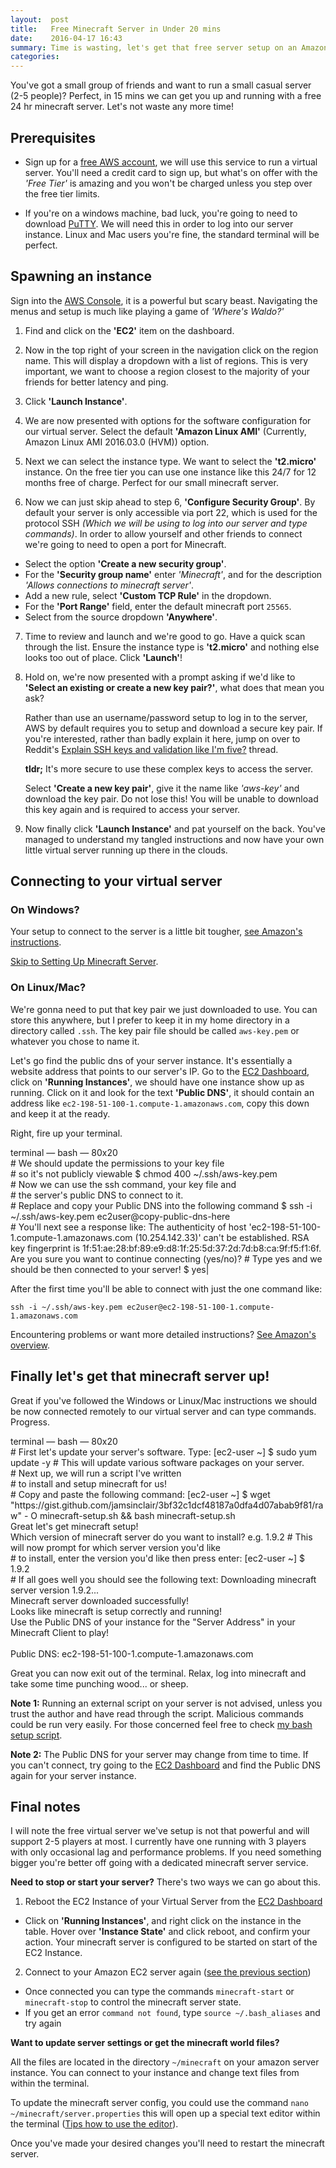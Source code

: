 ```yaml
---
layout:  post
title:   Free Minecraft Server in Under 20 mins
date:    2016-04-17 16:43
summary: Time is wasting, let's get that free server setup on an Amazon EC2 Instance!
categories:
---
```


You've got a small group of friends and want to run a small casual server (2-5 people)? Perfect, in 15 mins we can get
you up and running with a free 24 hr minecraft server. Let's not waste any more time!

## Prerequisites
- Sign up for a [free AWS account](http://aws.amazon.com/free), we will use this service to run a virtual server.
You'll need a credit card to sign up, but what's on offer with the _'Free Tier'_ is amazing and you won't be charged
unless you step over the free tier limits.

- If you're on a windows machine, bad luck, you're going to need to download [PuTTY](http://www.putty.org/). We will
need this in order to log into our server instance. Linux and Mac users you're fine, the standard terminal will be
perfect.

## Spawning an instance
Sign into the [AWS Console](https://console.aws.amazon.com), it is a powerful but scary beast. Navigating the menus and setup is much like playing a game of _'Where's Waldo?'_

1. Find and click on the __'EC2'__ item on the dashboard.

2. Now in the top right of your screen in the navigation click on the region name. This will display a dropdown with a
list of regions. This is very important, we want to choose a region closest to the majority of your friends for better
latency and ping.

3. Click __'Launch Instance'__.

4. We are now presented with options for the software configuration for our virtual server. Select the default
__'Amazon Linux AMI'__ (Currently, Amazon Linux AMI 2016.03.0 (HVM)) option.

5. Next we can select the instance type. We want to select the __'t2.micro'__ instance. On the free tier you can use one instance like this 24/7 for 12 months free of charge. Perfect for our small minecraft server.

6. Now we can just skip ahead to step 6, __'Configure Security Group'__. By default your server is only accessible via
port 22, which is used for the protocol SSH _(Which we will be using to log into our server and type commands)_.
In order to allow yourself and other friends to connect we're going to need to open a port for Minecraft.
  - Select the option __'Create a new security group'__.
  - For the __'Security group name'__ enter _'Minecraft'_, and for the description _'Allows connections to minecraft
  server'_.
  - Add a new rule, select __'Custom TCP Rule'__ in the dropdown.
  - For the __'Port Range'__ field, enter the default minecraft port `25565`.
  - Select from the source dropdown __'Anywhere'__.

7. Time to review and launch and we're good to go. Have a quick scan through the list. Ensure the instance type is __'t2.micro'__ and nothing else looks too out of place. Click __'Launch'__!

8. Hold on, we're now presented with a prompt asking if we'd like to __'Select an existing or create a new key
pair?'__, what does that mean you ask?

    Rather than use an username/password setup to log in to the server, AWS by default requires you to setup and
    download a secure key pair. If you're interested, rather than badly explain it here, jump on over to Reddit's [Explain SSH keys and validation like I'm five?](https://www.reddit.com/r/learnprogramming/comments/1enupy/explain_ssh_keys_and_validation_like_im_five/) thread.

    __tldr;__ It's more secure to use these complex keys to access the server.

    Select __'Create a new key pair'__, give it the name like _'aws-key'_ and download the key pair. Do not lose this!
    You will be unable to download this key again and is required to access your server.

9. Now finally click __'Launch Instance'__ and pat yourself on the back. You've managed to understand my tangled
instructions and now have your own little virtual server running up there in the clouds.

## Connecting to your virtual server

### On Windows?

Your setup to connect to the server is a little bit tougher, [see Amazon's instructions](http://docs.aws.amazon.com/AWSEC2/latest/UserGuide/putty.html).

[Skip to Setting Up Minecraft Server](#finally-lets-get-that-minecraft-server-up).

### On Linux/Mac?
We're gonna need to put that key pair we just downloaded to use. You can store this anywhere, but I prefer to keep it
in my home directory in a directory called `.ssh`. The key pair file should be called `aws-key.pem` or whatever you chose to name it.

Let's go find the public dns of your server instance. It's essentially a website address that points to our server's IP.
Go to the [EC2 Dashboard](https://console.aws.amazon.com/ec2/v2/home), click on __'Running Instances'__, we should have
one instance show up as running. Click on it and look for the text __'Public DNS'__, it should contain an address like
`ec2-198-51-100-1.compute-1.amazonaws.com`, copy this down and keep it at the ready.

Right, fire up your terminal.

<div class="terminal-wrap">
    <div class="title-bar"><span class="title">terminal — bash — 80x<span class="terminal-height">20</span></span></div>
    <div class="text-body">
    	<span class="text-comment">
            # We should update the permissions to your key file <br>
            # so it's not publicly viewable
        </span>
        <span class="text-command"><span class="text-prefix">$ </span>chmod 400 ~/.ssh/aws-key.pem</span>
        <br>
        <span class="text-comment">
            # Now we can use the ssh command, your key file and<br>
            # the server's public DNS to connect to it.<br>
            # Replace and copy your Public DNS into the following command
        </span>
        <span class="text-command">
            <span class="text-prefix">$</span>
            ssh -i ~/.ssh/aws-key.pem ec2user@copy-public-dns-here
        </span>
        <br>
        <span class="text-comment">
            # You'll next see a response like:
        </span>
        <span class="text-command">
            The authenticity of host 'ec2-198-51-100-1.compute-1.amazonaws.com (10.254.142.33)'
            can't be established.
            RSA key fingerprint is 1f:51:ae:28:bf:89:e9:d8:1f:25:5d:37:2d:7d:b8:ca:9f:f5:f1:6f.
            Are you sure you want to continue connecting (yes/no)?
        </span>
        <span class="text-comment">
            # Type yes and we should be then connected to your server!
        </span>
        <span class="text-command"><span class="text-prefix">$</span> yes<span class="typed-cursor">|</span></span>
    </div>
</div>

After the first time you'll be able to connect with just the one command like:

`ssh -i ~/.ssh/aws-key.pem ec2user@ec2-198-51-100-1.compute-1.amazonaws.com`

Encountering problems or want more detailed instructions? [See Amazon's overview](http://docs.aws.amazon.com/AWSEC2/latest/UserGuide/AccessingInstancesLinux.html).

## Finally let's get that minecraft server up!

Great if you've followed the Windows or Linux/Mac instructions we should be now connected remotely to our virtual server
and can type commands. Progress.

<div class="terminal-wrap">
    <div class="title-bar"><span class="title">terminal — bash — 80x<span class="terminal-height">20</span></span></div>
    <div class="text-body">
    	<span class="text-comment">
            # First let's update your server's software. Type:
        </span>
        <span class="text-command">
            <span class="text-prefix">[ec2-user ~] $</span>
            sudo yum update -y
        </span>
        <span class="text-comment">
            # This will update various software packages on your server.
        </span>
        <br>
        <span class="text-comment">
            # Next up, we will run a script I've written <br>
            # to install and setup minecraft for us! <br>
            # Copy and paste the following command:
        </span>
        <span class="text-command">
            <span class="text-prefix">[ec2-user ~] $</span>
            wget "https://gist.github.com/jamsinclair/3bf32c1dcf48187a0dfa4d07abab9f81/raw" - O minecraft-setup.sh &&
            bash minecraft-setup.sh
        </span>
        <br>
        <span class="text-command">
          Great let's get minecraft setup!<br>
          Which version of minecraft server do you want to install? e.g. 1.9.2
        </span>
        <span class="text-comment">
            # This will now prompt for which server version you'd like <br>
            # to install, enter the version you'd like then press enter:
        </span>
        <span class="text-command">
            <span class="text-prefix">[ec2-user ~] $</span>
            1.9.2
        </span>
        <br>
        <span class="text-comment">
            # If all goes well you should see the following text:
        </span>
        <span class="text-command">
          Downloading minecraft server version 1.9.2...<br>
          Minecraft server downloaded successfully!<br>
          Looks like minecraft is setup correctly and running!<br>
          Use the Public DNS of your instance for the "Server Address" in your Minecraft Client to play!<br>
          <br>
          Public DNS: ec2-198-51-100-1.compute-1.amazonaws.com
        </span>
    </div>
</div>

Great you can now exit out of the terminal. Relax, log into minecraft and take some time punching wood... or sheep.

__Note 1:__ Running an external script on your server is not advised, unless you trust the author and have read through
the script. Malicious commands could be run very easily. For those concerned feel free to check [my bash setup script](https://gist.github.com/jamsinclair/3bf32c1dcf48187a0dfa4d07abab9f81).

__Note 2:__ The Public DNS for your server may change from time to time. If you can't connect, try going to the [EC2 Dashboard](https://console.aws.amazon.com/ec2/v2/home) and find the Public DNS again for your server instance.

## Final notes

I will note the free virtual server we've setup is not that powerful and will support 2-5 players at most. I currently
have one running with 3 players with only occasional lag and performance problems. If you need something bigger you're
better off going with a dedicated minecraft server service.

__Need to stop or start your server?__ There's two ways we can go about this.

1. Reboot the EC2 Instance of your Virtual Server from the [EC2 Dashboard](https://console.aws.amazon.com/ec2/v2/home)   
  - Click on __'Running Instances'__, and right click on the instance in the table. Hover over __'Instance State'__ and
  click reboot, and confirm your action. Your minecraft server is configured to be started on start of the EC2 Instance.

2. Connect to your Amazon EC2 server again ([see the previous section](#connecting-to-your-virtual-server))
  - Once connected you can type the commands `minecraft-start` or `minecraft-stop` to control the minecraft server state.
  - If you get an error `command not found`, type `source ~/.bash_aliases` and try again

__Want to update server settings or get the minecraft world files?__

All the files are located in the directory `~/minecraft` on your amazon server instance. You can connect to your
instance and change text files from within the terminal.

To update the minecraft server config, you could use the command `nano ~/minecraft/server.properties` this will open up
a special text editor within the terminal ([Tips how to use the editor](http://www.howtogeek.com/howto/42980/the-beginners-guide-to-nano-the-linux-command-line-text-editor/)).

Once you've made your desired changes you'll need to restart the minecraft server.
